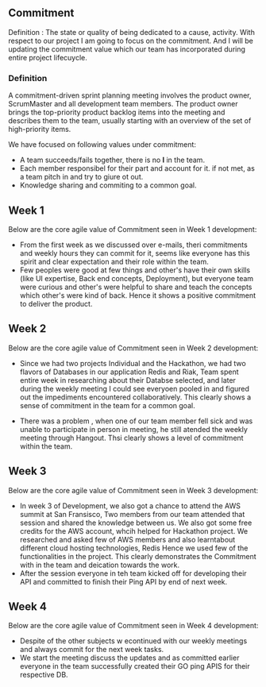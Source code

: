 ## Commitment
Definition : The state or quality of being dedicated to a cause, activity. With respect to our project I am going to focus on the commitment. And I will be updating the commitment value which our team has incorporated during entire project lifecuycle.

### Definition
A commitment-driven sprint planning meeting involves the product owner, ScrumMaster and all development team members. The product owner brings the top-priority product backlog items into the meeting and describes them to the team, usually starting with an overview of the set of high-priority items.

We have focused on following values under commitment: 
- A team succeeds/fails together, there is no **I** in the team.  
- Each member responsibel for their part and account for it. if not met, as a team pitch in and try to giure ot out.  
- Knowledge sharing and commiting to a common goal.  

## Week 1

Below are the core agile value of Commitment seen in Week 1 development:  

* From the first week as we discussed over e-mails, theri commitments and weekly hours they can commit for it, seems like everyone has this spirit and clear expectation and their role within the team.  
* Few peoples were good at few things and other's have their own skills (like UI expertise, Back end concepts, Deployment), but everyone team were curious and other's were helpful to share and teach the concepts which other's were kind of back. Hence it shows a positive commitment to deliver the product.

## Week 2

Below are the core agile value of Commitment seen in Week 2 development:  

* Since we had two projects Individual and the Hackathon, we had two flavors of Databases in our application Redis and Riak, Team spent entire week in researching about their Databse selected, and later during the weekly meeting I could see everyoen pooled in and figured out the impediments encountered collaboratively. This clearly shows a sense of commitment in the team for a common goal.  

* There was a problem , when one of our team member fell sick and was unable to participate in person in meeting, he still atended the weekly meeting through Hangout. Thsi clearly shows a level of commitment within the team.  

## Week 3

Below are the core agile value of Commitment seen in Week 3 development:  

* In week 3 of Development, we also got a chance to attend the AWS summit at San Fransisco, Two members from our team attended that session and shared the knowledge between us. We also got some free credits for the AWS account, whcih helped for Hackathon project. We researched and asked few of AWS members and also learntabout different cloud hosting technologies, Redis Hence we used few of the functionalities in the project. This clearly demonstrates the Commitment with in the team and deication towards the work. 
* After the session everyone in teh team kicked off for developing their API and committed to finish their Ping API by end of next week.

## Week 4

Below are the core agile value of Commitment seen in Week 4 development:  

* Despite of the other subjects w econtinued with our weekly meetings and always commit for the next week tasks.  
* We start the meeting discuss the updates and as committed earlier everyone in the team successfully created their GO ping APIS for their respective DB.  


